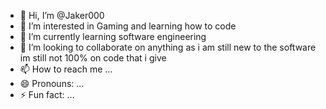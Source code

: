 - 👋 Hi, I’m @Jaker000
- 👀 I’m interested in Gaming and learning how to code
- 🌱 I’m currently learning software engineering
- 💞️ I’m looking to collaborate on anything as i am still new to the software im still not 100% on code that i give
- 📫 How to reach me ...
- 😄 Pronouns: ...
- ⚡ Fun fact: ...

<!---
Jaker000/Jaker000 is a ✨ special ✨ repository because its `README.md` (this file) appears on your GitHub profile.
You can click the Preview link to take a look at your changes.
--->
